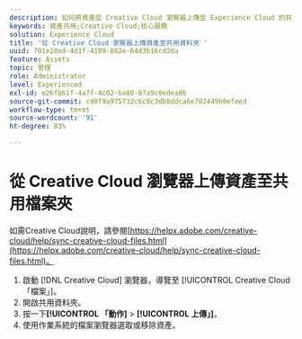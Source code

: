 ```yaml
---
description: 如何將資產從 Creative Cloud 瀏覽器上傳至 Experience Cloud 的共用資料夾。
keywords: 資產共用;Creative Cloud;核心服務
solution: Experience Cloud
title: '從 Creative Cloud 瀏覽器上傳資產至共用資料夾 '
uuid: 701e28ed-4d1f-4109-882e-64d3b16cd2da
feature: Assets
topic: 管理
role: Administrator
level: Experienced
exl-id: e26fb61f-4a7f-4c02-ba80-87a9c0edea86
source-git-commit: cd0f9a975732c6c8c3db8ddca6e702449b0efeed
workflow-type: tm+mt
source-wordcount: '91'
ht-degree: 83%

---
```


# 從 Creative Cloud 瀏覽器上傳資產至共用檔案夾

如需Creative Cloud說明，請參閱[https://helpx.adobe.com/creative-cloud/help/sync-creative-cloud-files.html](https://helpx.adobe.com/creative-cloud/help/sync-creative-cloud-files.html)。

1. 啟動 [!DNL Creative Cloud] 瀏覽器，導覽至 [!UICONTROL Creative Cloud「檔案」]。
1. 開啟共用資料夾。
1. 按一下&#x200B;**[!UICONTROL 「動作]** > **[!UICONTROL 上傳」]**。
1. 使用作業系統的檔案瀏覽器選取或移除資產。
